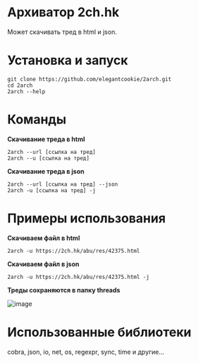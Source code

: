 # Архиватор 2ch.hk
Может скачивать тред в html и json.

# Установка и запуск
 
```
git clone https://github.com/elegantcookie/2arch.git
cd 2arch
2arch --help
```

# Команды
<b>Скачивание треда в html</b> 

```
2arch --url [ссылка на тред]
2arch --u [ссылка на тред]
```

<b>Скачивание треда в json</b>
```
2arch --url [ссылка на тред] --json
2arch -u [ссылка на тред] -j
```
# Примеры использования
<b>Скачиваем файл в html</b>
```
2arch -u https://2ch.hk/abu/res/42375.html
```

<b>Скачиваем файл в json</b>
```
2arch -u https://2ch.hk/abu/res/42375.html -j
```

<b>Треды сохраняются в папку threads</b>

![image](https://user-images.githubusercontent.com/68335351/174891350-782cc811-32db-4f2d-8025-8308f693bb95.png)


# Использованные библиотеки
cobra, json, io, net, os, regexpr, sync, time и другие...
